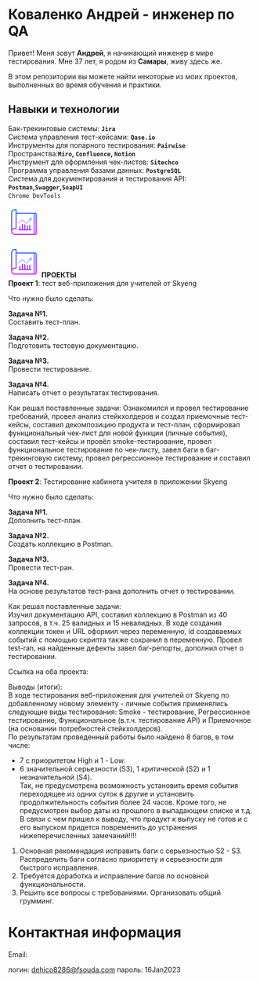 # Коваленко Андрей - инженер по QA  

Привет! Меня зовут **Андрей**, я начинающий инженер в мире тестирования. Мне 37 лет, я родом из **Самары**, живу здесь же.  

В этом репозитории вы можете найти некоторые из моих проектов, выполненных во время обучения и практики.

## Навыки и технологии

Бак-трекинговые системы: **`Jira`**    
Система управления тест-кейсами: **`Qase.io`**  
Инструменты для попарного тестирования: **`Pairwise`**  
Пространства:**`Miro`, `Confluence`, `Notion`**  
Инструмент для оформления чек-листов: **`Sitechco`**  
Программа управления базами данных: **`PostgreSQL`**  
Система для документирования и тестирования API: **`Postman`,`Swagger`,`SoapUI`**  
`Chrome DevTools`

![навыки и умения](https://github.com/Andrei-portfolio/QA-portfolio/blob/main/icons8-проект-64.png) 

![навыки и умения](https://github.com/Andrei-portfolio/QA-portfolio/blob/main/icons8-проект-64.png) **ПРОЕКТЫ**  
**Проект 1**: тест веб-приложения для учителей от Skyeng

Что нужно было сделать:

**Задача №1.**  
Составить тест-план.

**Задача №2.**  
Подготовить тестовую документацию.  

**Задача №3.**  
Провести тестирование.  

**Задача №4.**  
Написать отчет о результатах тестирования. 

Как решал поставленные задачи:
Ознакомился и провел тестирование требований, провел анализ стейкхолдеров и создал приемочные тест-кейсы, составил декомпозицию продукта и тест-план, сформировал функциональный чек-лист для новой функции (личные события), составил тест-кейсы и провёл smoke-тестирование, провел функциональное тестирование по чек-листу, завел баги в баг-трекинговую систему, провел регрессионное тестирование и составил отчет о тестировании.

**Проект 2**:  Тестирование кабинета учителя в приложении Skyeng

Что нужно было сделать:

**Задача №1.**    
Дополнить тест-план. 

**Задача №2.**   
Создать коллекцию в Postman.  

**Задача №3.**   
Провести тест-ран. 

**Задача №4.**   
На основе результатов тест-рана дополнить отчет о тестировании.   

Как решал поставленные задачи:  
Изучил документацию API, составил коллекцию в Postman из 40 запросов, в т.ч. 25 валидных и 15 невалидных. В ходе создания коллекции токен и URL оформил через переменную, id создаваемых событий с помощью скрипта также сохранил в переменную. Провел test-ran, на найденные дефекты завел баг-репорты, дополнил отчет о тестировании.    
  


Ссылка на оба проекта:  


Выводы (итоги):  
В ходе тестирования веб-приложения для учителей от Skyeng по добавленному новому  элементу - личные события применялись следующие виды тестирования: Smoke - тестирование, Регрессионное тестирование, Функциональное (в.т.ч. тестирование API) и Приемочное (на основании потребностей стейкхолдеров).  
По результатам проведенный работы было найдено 8 багов, в том числе:  
- 7 с приоритетом High и 1 - Low.  
- 6 значительной серьезности (S3), 1 критической (S2) и 1 незначительной (S4).  
  Так, не предусмотрена возможность установить время события переходящее из одних суток в другие и установить продолжительность события более 24 часов. Кроме того, не предусмотрен выбор даты из прошлого в выпадающем списке и т.д.  
В связи с чем пришел к выводу, что продукт к выпуску не готов и с его выпуском придется повременить до устранения нижеперечисленных замечаний!!!!  

1. Основная рекомендация исправить баги с серьезностью S2 - S3. Распределить баги согласно приоритету и серьезности для быстрого исправления.
2. Требуется доработка и исправление багов по основной функциональности.
3. Решить все вопросы с требованиями. Организовать общий грумминг.

# Контактная информация

Email: 







логин: dehico8286@fsouda.com
пароль: 16Jan2023

